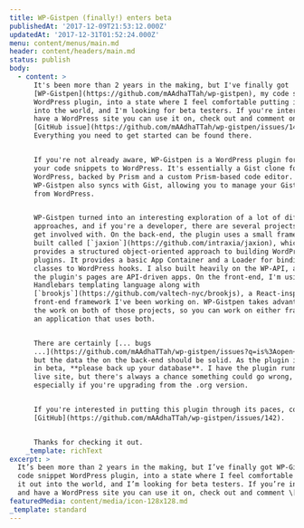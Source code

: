 ```yaml
---
title: WP-Gistpen (finally!) enters beta
publishedAt: '2017-12-09T21:53:12.000Z'
updatedAt: '2017-12-31T01:52:24.000Z'
menu: content/menus/main.md
header: content/headers/main.md
status: publish
body:
  - content: >
      It's been more than 2 years in the making, but I've finally got
      [WP-Gistpen](https://github.com/mAAdhaTTah/wp-gistpen), my code snippet
      WordPress plugin, into a state where I feel comfortable putting it out
      into the world, and I'm looking for beta testers. If you're interested and
      have a WordPress site you can use it on, check out and comment on this
      [GitHub issue](https://github.com/mAAdhaTTah/wp-gistpen/issues/142).
      Everything you need to get started can be found there.


      If you're not already aware, WP-Gistpen is a WordPress plugin for saving
      your code snippets to WordPress. It's essentially a Gist clone for
      WordPress, backed by Prism and a custom Prism-based code editor.
      WP-Gistpen also syncs with Gist, allowing you to manage your Gist account
      from WordPress.


      WP-Gistpen turned into an interesting exploration of a lot of different
      approaches, and if you're a developer, there are several projects you can
      get involved with. On the back-end, the plugin uses a small framework I
      built called [`jaxion`](https://github.com/intraxia/jaxion), which
      provides a structured object-oriented approach to building WordPress
      plugins. It provides a basic App Container and a Loader for binding
      classes to WordPress hooks. I also built heavily on the WP-API, and all
      the plugin's pages are API-driven apps. On the front-end, I'm using the
      Handlebars templating language along with
      [`brookjs`](https://github.com/valtech-nyc/brookjs), a React-inspired
      front-end framework I've been working on. WP-Gistpen takes advantage of
      the work on both of those projects, so you can work on either framework or
      an application that uses both.


      There are certainly [... bugs
      ...](https://github.com/mAAdhaTTah/wp-gistpen/issues?q=is%3Aopen+is%3Aissue+label%3Abug)
      but the data the on the back-end should be solid. As the plugin is still
      in beta, **please back up your database**. I have the plugin running on my
      live site, but there's always a chance something could go wrong,
      especially if you're upgrading from the .org version.


      If you're interested in putting this plugin through its paces, comment on
      [GitHub](https://github.com/mAAdhaTTah/wp-gistpen/issues/142).


      Thanks for checking it out.
    _template: richText
excerpt: >
  It’s been more than 2 years in the making, but I’ve finally got WP-Gistpen, my
  code snippet WordPress plugin, into a state where I feel comfortable putting
  it out into the world, and I’m looking for beta testers. If you’re interested
  and have a WordPress site you can use it on, check out and comment \[…]
featuredMedia: content/media/icon-128x128.md
_template: standard
---
```


